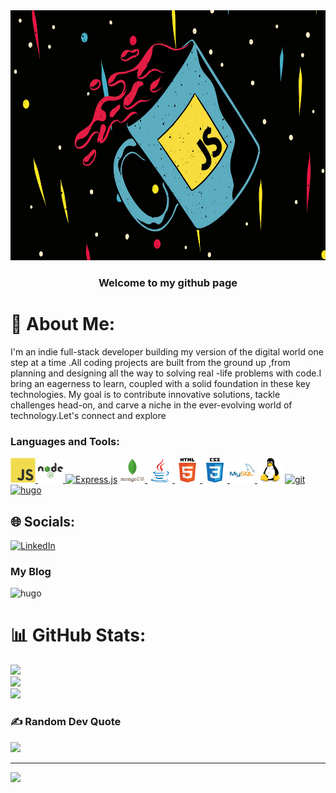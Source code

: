 
<img src="https://github.com/shobhitsugumar/shobhitsugumar/blob/main/64cef349-c269-4b6b-ac2d-a52663fd7905.jpeg" alt="logo" style="height: 400px; width: 1100px">

<h3 align="center"> Welcome to my github page</h3>

# 💫 About Me:
I'm an indie full-stack developer building my version of the digital world one step at a time .All coding projects are built from the ground up ,from planning and designing all the way to solving real -life problems with code.I bring an eagerness to learn, coupled with a solid foundation in these key technologies. My goal is to contribute innovative solutions, tackle challenges head-on, and carve a niche in the ever-evolving world of technology.Let's connect and explore


<h3 align="left">Languages and Tools:</h3>
<p align="left"> <a href="https://www.w3schools.com/css/" target="_blank" rel="noreferrer"><a href="https://developer.mozilla.org/en-US/docs/Web/JavaScript" target="_blank" rel="noreferrer"> <img src="https://raw.githubusercontent.com/devicons/devicon/master/icons/javascript/javascript-original.svg" alt="javascript" width="40" height="40"/>    <img src="https://raw.githubusercontent.com/devicons/devicon/master/icons/nodejs/nodejs-original-wordmark.svg" alt="nodejs" width="40" height="40"/> </a> <a href="https://expressjs.com/" target="_blank"><img src="https://img.shields.io/badge/express.js-%23404d59.svg?style=flat&logo=express&logoColor=%2361DAFB" alt="Express.js"></a> <a href="https://www.mongodb.com/" target="_blank" rel="noreferrer"> <img src="https://raw.githubusercontent.com/devicons/devicon/master/icons/mongodb/mongodb-original-wordmark.svg" alt="mongodb" width="40" height="40"/> </a> <a href="https://www.java.com" target="_blank" rel="noreferrer"> <img src="https://raw.githubusercontent.com/devicons/devicon/master/icons/java/java-original.svg" alt="java" width="40" height="40"/> </a>  <a href="https://www.w3.org/html/" target="_blank" rel="noreferrer"> <img src="https://raw.githubusercontent.com/devicons/devicon/master/icons/html5/html5-original-wordmark.svg" alt="html5" width="40" height="40"/>  <a href="https://www.w3schools.com/css/" target="_blank" rel="noreferrer"> <img src="https://raw.githubusercontent.com/devicons/devicon/master/icons/css3/css3-original-wordmark.svg" alt="css3" width="40" height="40"/> </a> <a href="https://www.mysql.com/" target="_blank" rel="noreferrer"> <img src="https://raw.githubusercontent.com/devicons/devicon/master/icons/mysql/mysql-original-wordmark.svg" alt="mysql" width="40" height="40"/> </a> <img src="https://raw.githubusercontent.com/devicons/devicon/master/icons/linux/linux-original.svg" alt="linux" width="40" height="40"/> </a> <a href="https://git-scm.com/" target="_blank" rel="noreferrer"> <img src="https://www.vectorlogo.zone/logos/git-scm/git-scm-icon.svg" alt="git" width="40" height="40"/> </a> <a href="https://gohugo.io/" target="_blank" rel="noreferrer"> <img src="https://api.iconify.design/logos-hugo.svg" alt="hugo" width="40" height="40"/> </a> 
</p>



## 🌐 Socials:
[![LinkedIn](https://img.shields.io/badge/LinkedIn-%230077B5.svg?logo=linkedin&logoColor=white)](https://linkedin.com/in/shobhit-sugumar) 

<h3>My Blog</h3>
<img src="https://www.google.com/url?sa=i&url=https%3A%2F%2Fwww.iconsdb.com%2Fwhite-icons%2Fblogger-5-icon.html&psig=AOvVaw3EgJI7ake8iMBh3O9r0i0o&ust=1706073606717000&source=images&cd=vfe&opi=89978449&ved=0CBMQjRxqFwoTCNjF0tDh8oMDFQAAAAAdAAAAABAE" alt="hugo" width="40" height="40"/> 

#


# 📊 GitHub Stats:
![](https://github-readme-stats.vercel.app/api?username=shobhitsugumar&theme=radical&hide_border=false&include_all_commits=false&count_private=false)<br/>
![](https://github-readme-streak-stats.herokuapp.com/?user=shobhitsugumar&theme=radical&hide_border=false)<br/>
![](https://github-readme-stats.vercel.app/api/top-langs/?username=shobhitsugumar&theme=radical&hide_border=false&include_all_commits=false&count_private=false&layout=compact)

### ✍️ Random Dev Quote
![](https://quotes-github-readme.vercel.app/api?type=horizontal&theme=radical)

---
[![](https://visitcount.itsvg.in/api?id=shobhitsugumar&icon=0&color=0)](https://visitcount.itsvg.in)

<!-- Proudly created with GPRM ( https://gprm.itsvg.in ) -->
